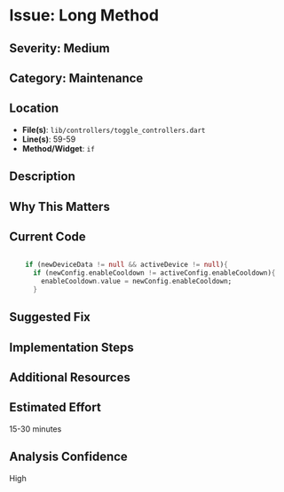 # Issue: Long Method

## Severity: Medium

## Category: Maintenance

## Location
- **File(s)**: `lib/controllers/toggle_controllers.dart`
- **Line(s)**: 59-59
- **Method/Widget**: `if`

## Description


## Why This Matters


## Current Code
```dart

    if (newDeviceData != null && activeDevice != null){
      if (newConfig.enableCooldown != activeConfig.enableCooldown){
        enableCooldown.value = newConfig.enableCooldown;     
      }

```

## Suggested Fix


## Implementation Steps


## Additional Resources


## Estimated Effort
15-30 minutes

## Analysis Confidence
High
